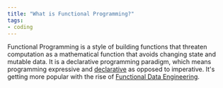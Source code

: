 ```yaml
---
title: "What is Functional Programming?"
tags:
- coding
---
```


Functional Programming is a style of building functions that threaten computation as a mathematical function that avoids changing state and mutable data. It is a declarative programming paradigm, which means programming expressive and [declarative](https://airbyte.com/blog/data-orchestration-trends) as opposed to imperative. It's getting more popular with the rise of [Functional Data Engineering](notes/Functional%20Data%20Engineering.md).
